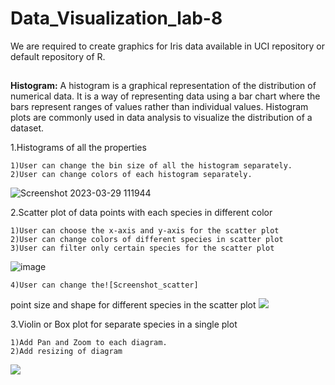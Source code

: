 # Data_Visualization_lab-8
We are required to create graphics for Iris data available in UCI repository or default repository of R.
##
**Histogram:**
A histogram is a graphical representation of the distribution of numerical data. It is a way of representing data using a bar chart where the bars represent ranges of values rather than individual values. Histogram plots are commonly used in data analysis to visualize the distribution of a dataset.

1.Histograms of all the properties

    1)User can change the bin size of all the histogram separately. 
    2)User can change colors of each histogram separately.  
![Screenshot 2023-03-29 111944](https://user-images.githubusercontent.com/118159315/228438624-bd333a73-73fd-494f-b1b7-755c05f9ee5c.png)


2.Scatter plot of data points with each species in different color

    1)User can choose the x-axis and y-axis for the scatter plot
    2)User can change colors of different species in scatter plot
    3)User can filter only certain species for the scatter plot
![image](https://user-images.githubusercontent.com/118159315/230776864-b1ecc1f6-204a-48aa-b0d0-e0828a6e922a.png)


    4)User can change the![Screenshot_scatter]
 point size and shape for different species in the scatter plot
![](https://github.com/PoonamSuthar/Data_Visualization_lab-8/blob/main/GIF_scatter_plot.gif)


3.Violin or Box plot for separate species in a single plot

    1)Add Pan and Zoom to each diagram.
    2)Add resizing of diagram
![](https://github.com/PoonamSuthar/Data_Visualization_lab-8/blob/main/GIF_Violin.gif)
